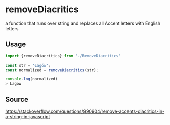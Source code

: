 # removeDiacritics
a function that runs over string and replaces all Accent letters with English letters


## Usage

```typescript
import {removeDiacritics} from './RemoveDiacritics'

const str = 'Łagów';
const normalized = removeDiacritics(str);

console.log(normalized) 
> Lagow

```

## Source
https://stackoverflow.com/questions/990904/remove-accents-diacritics-in-a-string-in-javascript
